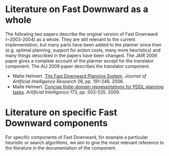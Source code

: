 # Literature on Fast Downward as a whole

The following two papers describe the original version of Fast Downward
(~2003-2004) as a whole. They are still relevant to the current
implementation, but many parts have been added to the planner since then
(e.g. optimal planning, support for action costs, many more heuristics)
and many things described in the papers have been changed. The JAIR 2006
paper gives a complete account of the planner except for the translator
component. The AIJ 2009 paper describes the translator component.

-   Malte Helmert. [The Fast Downward Planning System](https://www.jair.org/index.php/jair/article/view/10457).
    *Journal of Artificial Intelligence Research* 26, pp. 191-246. 2006. 
-   Malte Helmert. [Concise finite-domain representations for PDDL planning tasks](https://www.sciencedirect.com/science/article/pii/S0004370208001926).
    *Artificial Intelligence* 173, pp. 503-535. 2009.

# Literature on specific Fast Downward components

For specific components of Fast Downward, for example a particular
heuristic or search algorithms, we aim to give the most relevant
reference to the literature in the documentation of the component.
